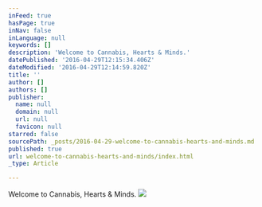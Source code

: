 ```yaml
---
inFeed: true
hasPage: true
inNav: false
inLanguage: null
keywords: []
description: 'Welcome to Cannabis, Hearts & Minds.'
datePublished: '2016-04-29T12:15:34.406Z'
dateModified: '2016-04-29T12:14:59.820Z'
title: ''
author: []
authors: []
publisher:
  name: null
  domain: null
  url: null
  favicon: null
starred: false
sourcePath: _posts/2016-04-29-welcome-to-cannabis-hearts-and-minds.md
published: true
url: welcome-to-cannabis-hearts-and-minds/index.html
_type: Article

---
```

Welcome to Cannabis, Hearts & Minds.
![](https://the-grid-user-content.s3-us-west-2.amazonaws.com/97c81c54-8433-4447-b3aa-0290fb5bd335.jpg)